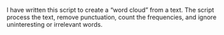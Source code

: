 I have written this script to create a “word cloud” from a text. The script process the text, remove punctuation, count the frequencies, and ignore uninteresting or irrelevant words.
